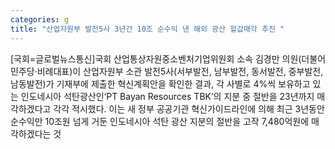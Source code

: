 ```yaml
---
categories: g
title: "산업자원부 발전5사 3년간 10조 순수익 낸 해외 광산 헐값매각 추진 "
---
```

[국회=글로벌뉴스통신]국회 산업통상자원중소벤처기업위원회 소속 김경만 의원(더불어민주당·비례대표)이 산업자원부 소관 발전5사(서부발전, 남부발전, 동서발전, 중부발전, 남동발전)가 기재부에 제출한 혁신계획안을 확인한 결과, 각 사별로 4%씩 보유하고 있는 인도네시아 석탄광산인‘PT Bayan Resources TBK’의 지분 중 절반을 23년까지 매각하겠다고 각각 적시했다. 이는 새 정부 공공기관 혁신가이드라인에 의해 최근 3년동안 순수익만 10조원 넘게 거둔 인도네시아 석탄 광산 지분의 절반을 고작 7,480억원에 매각하겠다는 것